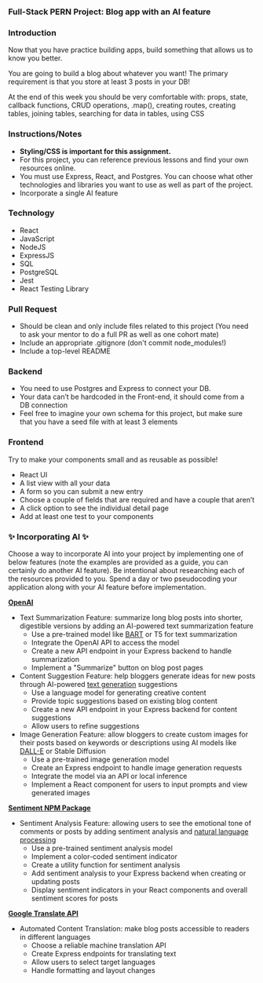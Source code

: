 ### Full-Stack PERN Project: Blog app with an AI feature

### Introduction

Now that you have practice building apps, build something that allows us to know you better.

You are going to build a blog about whatever you want! The primary requirement is that you store at least 3 posts in your DB!

At the end of this week you should be very comfortable with: props, state, callback functions, CRUD operations, .map(), creating routes, creating tables, joining tables, searching for data in tables, using CSS

### Instructions/Notes

- **Styling/CSS is important for this assignment.**
- For this project, you can reference previous lessons and find your own resources online.
- You must use Express, React, and Postgres. You can choose what other technologies and libraries you want to use as well as part of the project.
- Incorporate a single AI feature

### Technology

- React
- JavaScript
- NodeJS
- ExpressJS
- SQL
- PostgreSQL
- Jest
- React Testing Library

### Pull Request

- Should be clean and only include files related to this project (You need to ask your mentor to do a full PR as well as one cohort mate)
- Include an appropriate .gitignore (don't commit node_modules!)
- Include a top-level README

### Backend

- You need to use Postgres and Express to connect your DB.
- Your data can’t be hardcoded in the Front-end, it should come from a DB connection
- Feel free to imagine your own schema for this project, but make sure that you have a seed file with at least 3 elements

### Frontend

Try to make your components small and as reusable as possible!

- React UI
- A list view with all your data
- A form so you can submit a new entry
- Choose a couple of fields that are required and have a couple that aren’t
- A click option to see the individual detail page
- Add at least one test to your components

### ✨ Incorporating AI ✨

Choose a way to incorporate AI into your project by implementing one of below features (note the examples are provided as a guide, you can certainly do another AI feature). Be intentional about researching each of the resources provided to you. Spend a day or two pseudocoding your application along with your AI feature before implementation.

**[OpenAI](https://platform.openai.com/docs/api-reference/introduction)**

- Text Summarization Feature: summarize long blog posts into shorter, digestible versions by adding an AI-powered text summarization feature
  - Use a pre-trained model like [BART](https://huggingface.co/facebook/bart-large-cnn) or T5 for text summarization
  - Integrate the OpenAI API to access the model
  - Create a new API endpoint in your Express backend to handle summarization
  - Implement a "Summarize" button on blog post pages
- Content Suggestion Feature: help bloggers generate ideas for new posts through AI-powered [text generation](https://www.tutorialspoint.com/natural_language_processing/nlp_text_generation.htm) suggestions
  - Use a language model for generating creative content
  - Provide topic suggestions based on existing blog content
  - Create a new API endpoint in your Express backend for content suggestions
  - Allow users to refine suggestions
- Image Generation Feature: allow bloggers to create custom images for their posts based on keywords or descriptions using AI models like [DALL-E](https://platform.openai.com/docs/guides/images/usage) or Stable Diffusion
  - Use a pre-trained image generation model
  - Create an Express endpoint to handle image generation requests
  - Integrate the model via an API or local inference
  - Implement a React component for users to input prompts and view generated images

**[Sentiment NPM Package](https://www.npmjs.com/package/sentiment)**

- Sentiment Analysis Feature: allowing users to see the emotional tone of comments or posts by adding sentiment analysis and [natural language processing](https://www.tutorialspoint.com/natural_language_processing/index.htm)
  - Use a pre-trained sentiment analysis model
  - Implement a color-coded sentiment indicator
  - Create a utility function for sentiment analysis
  - Add sentiment analysis to your Express backend when creating or updating posts
  - Display sentiment indicators in your React components and overall sentiment scores for posts

**[Google Translate API](https://cloud.google.com/translate/docs)**

- Automated Content Translation: make blog posts accessible to readers in different languages
  - Choose a reliable machine translation API
  - Create Express endpoints for translating text
  - Allow users to select target languages
  - Handle formatting and layout changes
